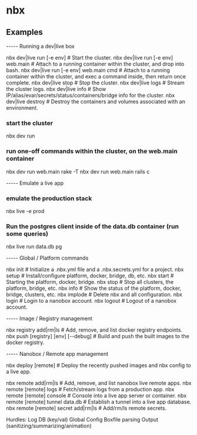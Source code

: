 # nbx


## Examples
----- Running a dev|live box

nbx dev|live run [-e env]               # Start the cluster.
nbx dev|live run [-e env] web.main      # Attach to a running container within the cluster, and drop into bash.
nbx dev|live run [-e env] web.main cmd  # Attach to a running container within the cluster, and exec a command inside, then return once complete.
nbx dev|live stop                       # Stop the cluster.
nbx dev|live logs                       # Stream the cluster logs.
nbx dev|live info                       # Show IP/alias/evar/secrets/status/containers/bridge info for the cluster.
nbx dev|live destroy                    # Destroy the containers and volumes associated with an environment.


### start the cluster
nbx dev run

### run one-off commands within the cluster, on the web.main container
nbx dev run web.main rake -T
nbx dev run web.main rails c

----- Emulate a live app

### emulate the production stack
nbx live -e prod

### Run the postgres client inside of the data.db container (run some queries)
nbx live run data.db pg

----- Global / Platform commands

nbx init      # Initialize a .nbx.yml file and a .nbx.secrets.yml for a project.
nbx setup     # Install/configure platform, docker, bridge, db, etc.
nbx start     # Starting the platform, docker, bridge.
nbx stop      # Stop all clusters, the platform, bridge, etc.
nbx info      # Show the status of the platform, docker, bridge, clusters, etc.
nbx implode   # Delete nbx and all configuration.
nbx login     # Login to a nanobox account.
nbx logout    # Logout of a nanobox account.

----- Image / Registry management

nbx registry  add|rm|ls                   # Add, remove, and list docker registry endpoints.
nbx push      [registry] [env] [--debug]  # Build and push the built images to the docker registry.

----- Nanobox / Remote app management

nbx deploy [remote]                    # Deploy the recently pushed images and nbx config to a live app.

nbx remote          add|rm|ls          # Add, remove, and list nanobox live remote apps.
nbx remote [remote] logs               # Fetch/stream logs from a production app.
nbx remote [remote] console            # Console into a live app server or container.
nbx remote [remote] tunnel data.db     # Establish a tunnel into a live app database.
nbx remote [remote] secret add|rm|ls   # Add/rm/ls remote secrets.


Hurdles:
  Log
  DB (key/val)
  Global Config
  Boxfile parsing
  Output (sanitizing/summarizing/animation)
